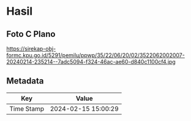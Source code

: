 # Hasil

## Foto C Plano

https://sirekap-obj-formc.kpu.go.id/5291/pemilu/ppwp/35/22/06/20/02/3522062002007-20240214-235214--7adc5094-f324-46ac-ae60-d840c1100cf4.jpg


## Metadata

| Key        | Value               |
| ---------- | ------------------- |
| Time Stamp | 2024-02-15 15:00:29 |



